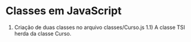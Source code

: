 # Classes em JavaScript

1) Criação de duas classes no arquivo classes/Curso.js
1.1) A classe TSI herda da classe Curso.
